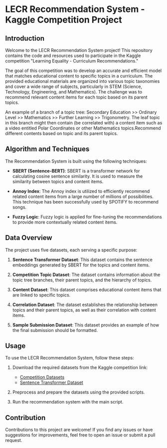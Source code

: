 # LECR Recommendation System - Kaggle Competition Project

## Introduction

Welcome to the LECR Recommendation System project! This repository contains the code and resources used to participate in the Kaggle competition "Learning Equality - Curriculum Recommendations."

The goal of this competition was to develop an accurate and efficient model that matches educational content to specific topics in a curriculum. The provided educational materials are organized into various topic taxonomies and cover a wide range of subjects, particularly in STEM (Science, Technology, Engineering, and Mathematics). The challenge was to recommend relevant content items for each topic based on its parent topics.

An example of a branch of a topic tree: Secondary Education >> Ordinary Level >> Mathematics >> Further Learning >> Trigonometry. The leaf topic in this branch might then contain (be correlated with) a content item such as a video entitled Polar Coordinates or other Mathematics topics.Recommend different contents based on topic and its parent topics.

## Algorithm and Techniques

The Recommendation System is built using the following techniques:

- **SBERT (Sentence-BERT)**: SBERT is a transformer network for calculating cosine sentence similarity. It is used to measure the similarity between topics and content items.

- **Annoy Index**: The Annoy index is utilized to efficiently recommend related content items from a large number of millions of possibilities. This technique has been successfully used by SPOTIFY to recommend songs.

- **Fuzzy Logic**: Fuzzy logic is applied for fine-tuning the recommendations to provide more contextually related content items.

## Data Overview

The project uses five datasets, each serving a specific purpose:

1. **Sentence Transformer Dataset**: This dataset contains the sentence embeddings generated by SBERT for the topics and content items.

2. **Competition Topic Dataset**: The dataset contains information about the topic tree branches, their parent topics, and the hierarchy of topics.

3. **Content Dataset**: This dataset comprises educational content items that are linked to specific topics.

4. **Correlation Dataset**: The dataset establishes the relationship between topics and their parent topics, as well as their correlation with content items.

5. **Sample Submission Dataset**: This dataset provides an example of how the final submission should be formatted.

## Usage

To use the LECR Recommendation System, follow these steps:

1. Download the required datasets from the Kaggle competition link:

   - [Competition Datasets](https://www.kaggle.com/competitions/learning-equality-curriculum-recommendations/data)
   - [Sentence Transformer Dataset](https://www.kaggle.com/datasets/kaizen97/sentencetransformers)

2. Preprocess and prepare the datasets using the provided scripts.

3. Run the recommendation system with the main script.

## Contribution

Contributions to this project are welcome! If you find any issues or have suggestions for improvements, feel free to open an issue or submit a pull request.


